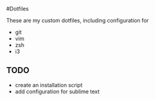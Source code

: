 #Dotfiles

These are my custom dotfiles, including configuration for 

- git
- vim
- zsh
- i3 

## TODO

- create an installation script 
- add configuration for sublime text
